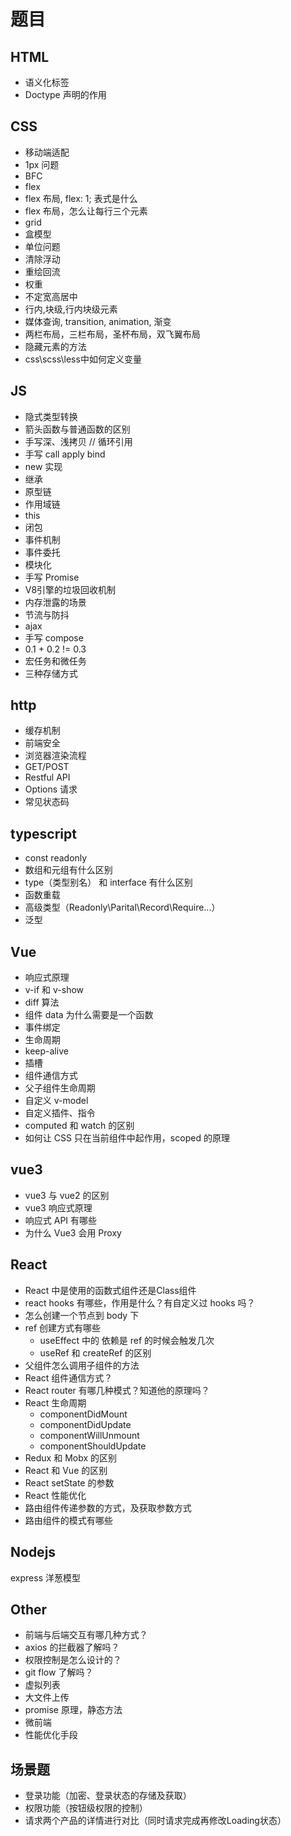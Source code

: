 # 题目

## HTML

- 语义化标签
- Doctype 声明的作用

## CSS

- 移动端适配
- 1px 问题
- BFC
- flex
- flex 布局, flex: 1; 表式是什么
- flex 布局，怎么让每行三个元素
- grid
- 盒模型
- 单位问题
- 清除浮动
- 重绘回流
- 权重
- 不定宽高居中
- 行内,块级,行内块级元素
- 媒体查询, transition, animation, 渐变
- 两栏布局，三栏布局，圣杯布局，双飞翼布局
- 隐藏元素的方法
- css\scss\less中如何定义变量

## JS

- 隐式类型转换
- 箭头函数与普通函数的区别
- 手写深、浅拷贝 // 循环引用
- 手写 call apply bind
- new 实现
- 继承
- 原型链
- 作用域链
- this
- 闭包
- 事件机制
- 事件委托
- 模块化
- 手写 Promise
- V8引擎的垃圾回收机制
- 内存泄露的场景
- 节流与防抖
- ajax
- 手写 compose
- 0.1 + 0.2 != 0.3
- 宏任务和微任务
- 三种存储方式

## http

- 缓存机制
- 前端安全
- 浏览器渲染流程
- GET/POST
- Restful API
- Options 请求
- 常见状态码

## typescript

- const readonly
- 数组和元组有什么区别
- type（类型别名） 和 interface 有什么区别
- 函数重载
- 高级类型（Readonly\Parital\Record\Require...）
- 泛型

## Vue

- 响应式原理
- v-if 和 v-show
- diff 算法
- 组件 data 为什么需要是一个函数
- 事件绑定
- 生命周期
- keep-alive
- 插槽
- 组件通信方式
- 父子组件生命周期
- 自定义 v-model
- 自定义插件、指令
- computed 和 watch 的区别
- 如何让 CSS 只在当前组件中起作用，scoped 的原理


## vue3

- vue3 与 vue2 的区别
- vue3 响应式原理
- 响应式 API 有哪些
- 为什么 Vue3 会用 Proxy

## React 

- React 中是使用的函数式组件还是Class组件
- react hooks 有哪些，作用是什么？有自定义过 hooks 吗？
- 怎么创建一个节点到 body 下
- ref 创建方式有哪些
    * useEffect 中的 依赖是 ref 的时候会触发几次
    * useRef 和 createRef 的区别
- 父组件怎么调用子组件的方法
- React 组件通信方式？
- React router 有哪几种模式？知道他的原理吗？
- React 生命周期
    * componentDidMount
    * componentDidUpdate
    * componentWillUnmount
    * componentShouldUpdate
- Redux 和 Mobx 的区别
- React 和 Vue 的区别
- React setState 的参数
- React 性能优化
- 路由组件传递参数的方式，及获取参数方式
- 路由组件的模式有哪些


## Nodejs

express 洋葱模型

## Other

-  前端与后端交互有哪几种方式？
- axios 的拦截器了解吗？
- 权限控制是怎么设计的？
- git flow 了解吗？
- 虚拟列表
- 大文件上传
- promise 原理，静态方法
- 微前端
- 性能优化手段

## 场景题

* 登录功能（加密、登录状态的存储及获取）
* 权限功能（按钮级权限的控制）
* 请求两个产品的详情进行对比（同时请求完成再修改Loading状态）
